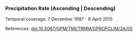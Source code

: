 ### Precipitation Rate (Ascending | Descending)

Temporal coverage: 7 December 1997 - 8 April 2015

References: [doi:10.5067/GPM/TMI/TRMM/GPROFCLIM/2A/05](https://dx.doi.org/10.5067/GPM/TMI/TRMM/GPROFCLIM/2A/05)

